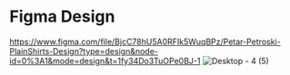 # Figma Design

https://www.figma.com/file/BjcC78hU5A0RFIk5WuqBPz/Petar-Petroski-PlainShirts-Design?type=design&node-id=0%3A1&mode=design&t=1fy34Do3TuOPe0BJ-1
![Desktop - 4 (5)](https://github.com/PetarPetroski/is218_final_project/assets/45236464/ea633337-05fd-46ef-86cd-f9ebbd5612e5)

